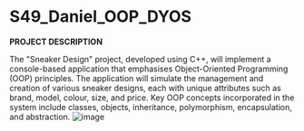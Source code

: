 # S49_Daniel_OOP_DYOS

**PROJECT DESCRIPTION**

The "Sneaker Design" project, developed using C++, will implement a console-based application that emphasises Object-Oriented Programming (OOP) principles. The application will simulate the management and creation of various sneaker designs, each with unique attributes such as brand, model, colour, size, and price. Key OOP concepts incorporated in the system include classes, objects, inheritance, polymorphism, encapsulation, and abstraction.
![image](https://github.com/user-attachments/assets/46fc526e-949f-4268-bec2-4fede98d7465)
